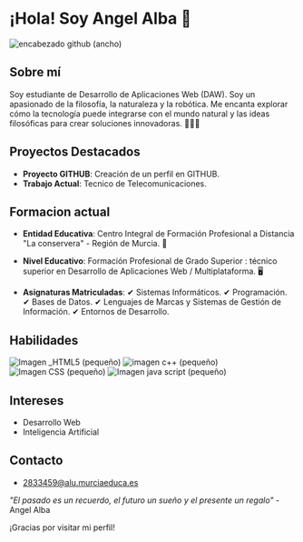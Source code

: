 # ¡Hola! Soy Angel Alba 👋
![encabezado github (ancho)](https://github.com/user-attachments/assets/75b59ec9-34b4-4c3e-8428-7d5359566ba8)

## Sobre mí
Soy estudiante de Desarrollo de Aplicaciones Web (DAW). Soy un apasionado de la filosofía, la naturaleza y la robótica. Me encanta
explorar cómo la tecnología puede integrarse con el mundo natural y las ideas filosóficas para crear soluciones innovadoras. 🚀🌿🤖

## Proyectos Destacados
- **Proyecto GITHUB**: Creación de un perfil en GITHUB.
- **Trabajo Actual**: Tecnico de Telecomunicaciones. 
## Formacion actual
- **Entidad Educativa**: Centro Integral de Formación Profesional a Distancia "La conservera" - Región de Murcia. 🏫
 
- **Nivel Educativo**: Formación Profesional de Grado Superior : técnico superior en Desarrollo de
 Aplicaciones Web / Multiplataforma. 🖥️

 - **Asignaturas Matriculadas**:
  ✔ Sistemas Informáticos.
  ✔ Programación.
  ✔ Bases de Datos.
  ✔ Lenguajes de Marcas y Sistemas de Gestión de Información.
  ✔ Entornos de Desarrollo.

## Habilidades
![Imagen _HTML5 (pequeño)](https://github.com/user-attachments/assets/ba942f28-2e73-424d-b3a9-6e13c95738d2)
![imagen c++ (pequeño)](https://github.com/user-attachments/assets/4609004f-b1c3-41e0-a724-661029fcee40)
![Imagen CSS (pequeño)](https://github.com/user-attachments/assets/b515e44a-0800-4267-8b16-9dbd4629f37a)
![Imagen java script (pequeño)](https://github.com/user-attachments/assets/28f83954-32d5-4ace-8269-262e6a365346)


## Intereses
- Desarrollo Web
- Inteligencia Artificial


## Contacto
- 2833459@alu.murciaeduca.es



*"El pasado es un recuerdo, el futuro un sueño y el presente un regalo"* -Angel Alba



¡Gracias por visitar mi perfil!
